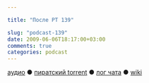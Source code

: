 ```yaml
---

title: "После РТ 139"

slug: "podcast-139"
date: 2009-06-06T18:17:00+03:00
comments: true
categories: podcast
---
```

[аудио](http://cdn.radio-t.com/rt139post.mp3) ● [пиратский torrent](http://pirates.radio-t.com/torrents/rt139post.mp3.torrent) ● [лог чата](http://chat.radio-t.com/logs/radio-t-139.html) ● [wiki](http://wiki.radio-t.com/%D0%9F%D0%BE%D1%81%D0%BB%D0%B5_%D0%A0%D0%A2_139)<audio src="http://cdn.radio-t.com/rt139post.mp3" preload="none">
